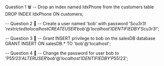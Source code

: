 Question 1 🗑️
-- Drop an index named IdxPhone from the customers table
DROP INDEX IdxPhone ON customers;

-- Question 2 👤
-- Create a user named 'bob' with password 'S$cu3r3!' restricted to localhost
CREATE USER 'bob'@'localhost' IDENTIFIED BY 'S$cu3r3!';

-- Question 3 🔑
-- Grant INSERT privilege to bob on the salesDB database
GRANT INSERT ON salesDB.* TO 'bob'@'localhost';

-- Question 4 🔐
-- Change the password for user bob to 'P$55!23'
ALTER USER 'bob'@'localhost' IDENTIFIED BY 'P$55!23';

